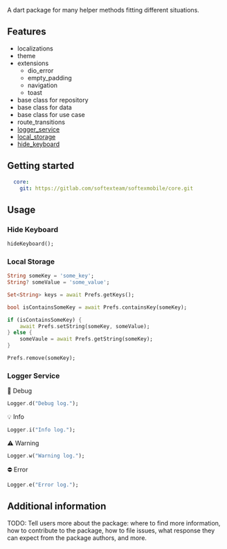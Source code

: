 <!--
This README describes the package. If you publish this package to pub.dev,
this README's contents appear on the landing page for your package.

For information about how to write a good package README, see the guide for
[writing package pages](https://dart.dev/guides/libraries/writing-package-pages).

For general information about developing packages, see the Dart guide for
[creating packages](https://dart.dev/guides/libraries/create-library-packages)
and the Flutter guide for
[developing packages and plugins](https://flutter.dev/developing-packages).
-->

A dart package for many helper methods fitting different situations.

## Features

- localizations
- theme
- extensions
    - dio_error
    - empty_padding
    - navigation
    - toast
- base class for repository
- base class for data
- base class for use case
- route_transitions
- [logger_service](#logger-service)
- [local_storage](#local-storage)
- [hide_keyboard](#hide-keyboard)

## Getting started

```yaml
  core:
    git: https://gitlab.com/softexteam/softexmobile/core.git
```

## Usage

### Hide Keyboard

```dart
hideKeyboard();
```

### Local Storage
```dart
String someKey = 'some_key';
String? someValue = 'some_value';

Set<String> keys = await Prefs.getKeys();

bool isContainsSomeKey = await Prefs.containsKey(someKey);

if (isContainsSomeKey) {
    await Prefs.setString(someKey, someValue);
} else {
    someVaule = await Prefs.getString(someKey);
}

Prefs.remove(someKey);
```

### Logger Service

🐛 Debug

```dart
Logger.d("Debug log.");
```

💡 Info

```dart
Logger.i("Info log.");
```

⚠️ Warning

```dart
Logger.w("Warning log.");
```

⛔ Error

```dart
Logger.e("Error log.");
```

## Additional information

TODO: Tell users more about the package: where to find more information, how to
contribute to the package, how to file issues, what response they can expect
from the package authors, and more.
